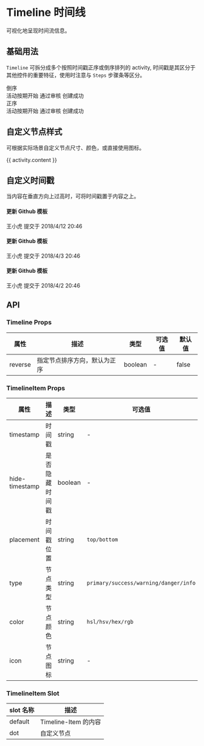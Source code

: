 # Timeline 时间线

可视化地呈现时间流信息。

## 基础用法

`Timeline` 可拆分成多个按照时间戳正序或倒序排列的 activity, 时间戳是其区分于其他控件的重要特征，使⽤时注意与 `Steps` 步骤条等区分。

<div class="page-item-content">
    <div style="display: inline-block;width: 280px;">
        <div class="margin-bottom">倒序</div>
        <ivy-timeline reverse>
            <ivy-timeline-item timestamp="2018-04-15">
                活动按期开始
            </ivy-timeline-item>
            <ivy-timeline-item timestamp="2018-04-13">
                通过审核
            </ivy-timeline-item>
            <ivy-timeline-item timestamp="2018-04-11">
                创建成功
            </ivy-timeline-item>
        </ivy-timeline>
    </div>
    <div style="display: inline-block;width: 280px">
        <div class="margin-bottom">正序</div>
        <ivy-timeline>
            <ivy-timeline-item timestamp="2018-04-15">
                活动按期开始
            </ivy-timeline-item>
            <ivy-timeline-item timestamp="2018-04-13">
                通过审核
            </ivy-timeline-item>
            <ivy-timeline-item timestamp="2018-04-11">
                创建成功
            </ivy-timeline-item>
        </ivy-timeline>
    </div>
</div>

## ⾃定义节点样式

可根据实际场景⾃定义节点尺⼨、颜⾊，或直接使⽤图标。

<ivy-timeline>
    <ivy-timeline-item
        v-for="(activity, index) in activities2"
        :key="index"
        :icon="activity.icon"
        :type="activity.type"
        :color="activity.color"
        :size="activity.size"
        :timestamp="activity.timestamp"
    >
        {{ activity.content }}
    </ivy-timeline-item>
</ivy-timeline>

## ⾃定义时间戳

当内容在垂直⽅向上过⾼时，可将时间戳置于内容之上。

<div class="page-item-content">
    <ivy-timeline>
        <ivy-timeline-item
            timestamp="2018-04-12"
            placement="top"
        >
            <ivy-card>
                <h4>更新 Github 模板</h4>
                <p>王小虎 提交于 2018/4/12 20:46</p>
            </ivy-card>
        </ivy-timeline-item>
        <ivy-timeline-item timestamp="2018-04-3" placement="top">
            <ivy-card>
                <h4>更新 Github 模板</h4>
                <p>王小虎 提交于 2018/4/3 20:46</p>
            </ivy-card>
        </ivy-timeline-item>
        <ivy-timeline-item timestamp="2018-04-2" placement="top">
            <ivy-card>
                <h4>更新 Github 模板</h4>
                <p>王小虎 提交于 2018/4/2 20:46</p>
            </ivy-card>
        </ivy-timeline-item>
    </ivy-timeline>
</div>

## API

### Timeline Props

| 属性    | 描述                         | 类型    | 可选值 | 默认值 |
| ------- | ---------------------------- | ------- | ------ | ------ |
| reverse | 指定节点排序方向，默认为正序 | boolean | -      | false  |

### TimelineItem Props

| 属性           | 描述           | 类型    | 可选值                                | 默认值 |
| -------------- | -------------- | ------- | ------------------------------------- | ------ |
| timestamp      | 时间戳         | string  | -                                     | -      |
| hide-timestamp | 是否隐藏时间戳 | boolean | -                                     | false  |
| placement      | 时间戳位置     | string  | `top/bottom`                          | bottom |
| type           | 节点类型       | string  | `primary/success/warning/danger/info` | -      |
| color          | 节点颜色       | string  | `hsl/hsv/hex/rgb`                     | -      |
| icon           | 节点图标       | string  | -                                     | -      |

### TimelineItem Slot

| slot 名称 | 描述                 |
| --------- | -------------------- |
| default   | Timeline-Item 的内容 |
| dot       | 自定义节点           |

<script>
export default {
    data() {
        return {
            activities2: [
                {
                    content: '支持使用图标',
                    timestamp: '2018-04-12 20:46',
                    icon: 'mx-icon-ios-checkmark',
                    type: 'primary',
                },
                {
                    content: '支持自定义颜色',
                    timestamp: '2018-04-03 20:46',
                    color: '#0bbd87',
                },
                {
                    content: '支持自定义尺寸',
                    timestamp: '2018-04-03 20:46',
                    size: 'large',
                },
                {
                    content: '默认样式的节点',
                    timestamp: '2018-04-03 20:46',
                },
            ],
        };
    },
};
</script>
